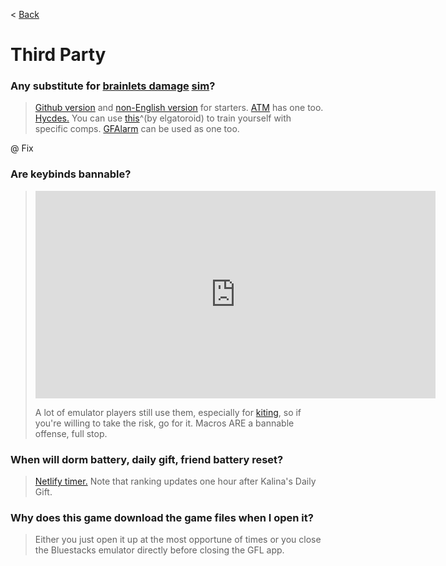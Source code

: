 < [Back](/GFL/mainpage)

# Third Party

### Any substitute for [brainlets damage](http://brainlets.moe/gf/sim/) [sim](https://brainlets.moe/)?

> [Github version](https://github.com/umang-p/brainlets) and 
[non-English version](https://hycdes.com/pages/GFT_Echelon.html) for starters. [ATM](https://gfl.matsuda.tips/combatsim/) has one too. [Hycdes.](https://hycdes.com/pages/GFT_Echelon-EN.html) You can use [this](https://github.com/neko-gg/gfl-combat-simulator/releases/tag/v0.6)^(by elgatoroid) to train yourself with specific comps. [GFAlarm](https://old.reddit.com/r/girlsfrontline/comments/mzp707/polarised_light_megathread/gza8jng/) can be used as one too.

@ Fix

### Are keybinds bannable?

> <iframe id="reddit-embed" src="https://www.redditmedia.com/r/girlsfrontline/comments/grht76/monthly_qa/fs239z8/?depth=2&amp;showmore=false&amp;embed=true&amp;context=1&amp;showmedia=false&amp;theme=dark" sandbox="allow-scripts allow-same-origin allow-popups" style="border: none;" height="332" width="640" scrolling="no"></iframe>
>
> A lot of emulator players still use them, especially for [kiting](https://old.reddit.com/r/girlsfrontline/comments/hmqhw8/weekly_commanders_lounge_july_07_2020/fxgu8g8/), so if you're willing to take the risk, go for it. Macros ARE a bannable offense, full stop.

### When will dorm battery, daily gift, friend battery reset?

> [Netlify timer.](https://gftimers.netlify.app/) Note that ranking updates one hour after Kalina's Daily Gift.

### Why does this game download the game files when I open it?

> Either you just open it up at the most opportune of times or you close the Bluestacks emulator directly before closing the GFL app.